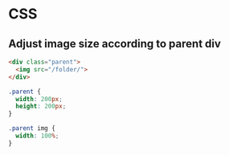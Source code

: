 # CSS

## Adjust image size according to parent div

```html
<div class="parent">
  <img src="/folder/">
</div>
```
```css
.parent {
  width: 200px;
  height: 200px;
}

.parent img {
  width: 100%;
}
```